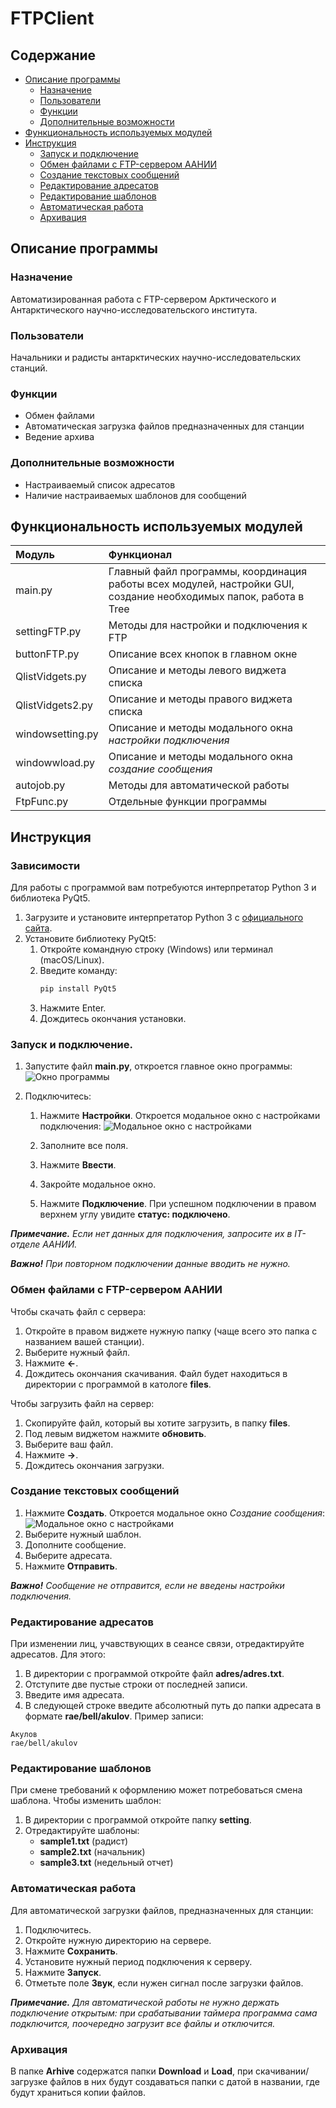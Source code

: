 # FTPClient

## Содержание
- [Описание программы](#Описание-программы)
    - [Назначение](#Назначение)
    - [Пользователи](#Пользователи)
    - [Функции](#Функции)
    - [Дополнительные возможности](#Дополнительные-возможности)
- [Функциональность используемых модулей](#Функциональность-используемых-модулей)
- [Инструкция](#Инструкция)
    - [Запуск и подключение](#Запуск-и-подключение)
    - [Обмен файлами с FTP-сервером ААНИИ](#Обмен-файлами-с-FTP-сервером-ААНИИ)
    - [Создание текстовых сообщений](#Создание-текстовых-сообщений)
    - [Редактирование адресатов](#Редактирование-адресатов)
    - [Редактирование шаблонов](#редактирование-шаблонов)
    - [Автоматическая работа](#Автоматическая-работа)
    - [Архивация](#архивация)

## Описание программы

### Назначение
Автоматизированная работа с FTP-сервером Арктического и Антарктического научно-исследовательского института.

### Пользователи
Начальники и радисты антарктических научно-исследовательских станций.

### Функции
- Обмен файлами
- Автоматическая загрузка файлов предназначенных для станции
- Ведение архива

### Дополнительные возможности
- Настраиваемый список адресатов
- Наличие настраиваемых шаблонов для сообщений


## Функциональность используемых модулей

| Модуль | Функционал |
| :--- | :--- |
| main\.py | Главный файл программы,  координация работы всех модулей, настройки GUI, создание необходимых папок, работа в Tree |
| settingFTP\.py | Методы для настройки и подключения к FTP |
| buttonFTP\.py | Описание всех кнопок в главном окне |
| QlistVidgets\.py | Описание и методы левого виджета списка |
| QlistVidgets2\.py | Описание и методы правого виджета списка |
| windowsetting\.py | Описание и методы модального окна *настройки подключения* |
| windowwload\.py | Описание и методы модального окна *создание сообщения* |
| autojob\.py | Методы для автоматической работы |
| FtpFunc\.py | Отдельные функции программы |

## Инструкция
### Зависимости
Для работы с программой вам потребуются интерпретатор Python 3 и библиотека PyQt5.
1. Загрузите и установите интерпретатор Python 3 с [официального сайта](https://www.python.org/downloads/).
2. Установите библиотеку PyQt5:
    1. Откройте командную строку (Windows) или терминал (macOS/Linux).
    2.  Введите команду:
        ```bash
        pip install PyQt5
        ```
    4. Нажмите Enter.
    3.  Дождитесь окончания установки.
### Запуск и подключение.

1. Запустите файл **main\.py**, откроется главное окно программы:
![Окно программы](image/image_window_program.png)

2. Подключитесь:
    1. Нажмите **Настройки**. Откроется модальное окно с настройками подключения:
    ![Модальное окно с настройками](image/image_windows_modal.png)


    2. Заполните все поля.
    3. Нажмите **Ввести**.
    4. Закройте модальное окно.
    5. Нажмите **Подключение**. При успешном подключении в правом верхнем углу увидите **статус: подключено**.


***Примечание.*** *Если нет данных для подключения, запросите их в IT-отделе ААНИИ.*

***Важно!*** 
*При повторном подключении данные вводить не нужно.*

### Обмен файлами с FTP-сервером ААНИИ
Чтобы скачать файл с сервера:
 1. Откройте в правом виджете нужную папку (чаще всего это папка с названием вашей станции).
 2. Выберите нужный файл.
 3. Нажмите **←**. 
 4. Дождитесь окончания скачивания. Файл будет находиться в директории с программой в катологе **files**.

Чтобы загрузить файл на сервер:
1. Скопируйте файл, который вы хотите загрузить, в папку **files**. 
2. Под левым виджетом нажмите **обновить**.
3. Выберите ваш файл.
4. Нажмите **→**.
5. Дождитесь окончания загрузки.

### Создание текстовых сообщений

1. Нажмите **Создать**. Откроется модальное окно *Создание сообщения*:
![Модальное окно с настройками](image/image_message.png)
2. Выберите нужный шаблон. 
3. Дополните сообщение. 
4. Выберите адресата. 
5. Нажмите **Отправить**.  

***Важно!***
*Сообщение не отправится, если не введены настройки подключения.*

### Редактирование адресатов
При изменении лиц, учавствующих в сеансе связи, отредактируйте адресатов. Для этого:
1. В директории с программой откройте файл **adres/adres.txt**. 
2. Отступите две пустые строки от последней записи.
3. Введите имя адресата.
4. В следующей строке введите абсолютный путь до папки адресата в формате **rae/bell/akulov**. Пример записи: 
```
Акулов 
rae/bell/akulov 
```

### Редактирование шаблонов
При смене требований к оформлению может потребоваться смена шаблона. Чтобы изменить шаблон:
1. В директории с программой откройте папку **setting**.
2. Отредактируйте шаблоны: 
    - **sample1.txt** (радист)
    - **sample2.txt** (начальник)
    - **sample3.txt** (недельный отчет)

### Автоматическая работа
Для автоматической загрузки файлов, предназначенных для станции:
1. Подключитесь.
2. Откройте нужную директорию на сервере. 
3. Нажмите **Сохранить**. 
4. Установите нужный период подключения к серверу.
5. Нажмите **Запуск**. 
6. Отметьте поле **Звук**, если нужен сигнал после загрузки файлов.  

***Примечание.*** *Для автоматической работы не нужно держать подключение открытым: при срабатывании таймера программа сама подключится, поочередно загрузит все файлы и отключится.*

### Архивация
В папке **Arhive** содержатся папки **Download** и **Load**, при скачивании/загрузке файлов в них будут создаваться папки с датой в названии, где будут храниться копии файлов.







